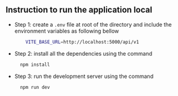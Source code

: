 

## Instruction to run the application local

- Step 1: create a `.env` file at root of the directory and include the environment variables as following bellow

  ```bash
      VITE_BASE_URL=http://localhost:5000/api/v1
  ```

- Step 2: install all the dependencies using the command
  ```bash
    npm install
  ```
- Step 3: run the development server using the command

  ```bash
    npm run dev
  ```
